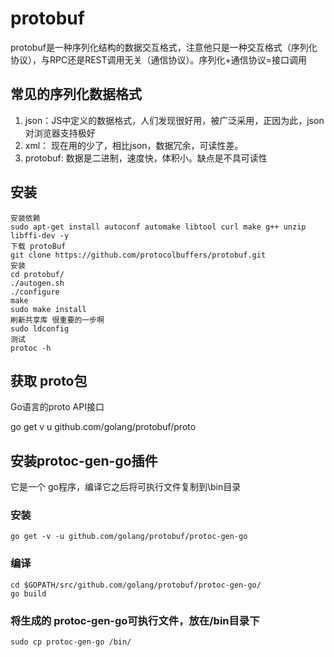 # protobuf

protobuf是一种序列化结构的数据交互格式，注意他只是一种交互格式（序列化协议），与RPC还是REST调用无关（通信协议）。序列化+通信协议=接口调用

## 常见的序列化数据格式

1. json：JS中定义的数据格式，人们发现很好用，被广泛采用，正因为此，json对浏览器支持极好
2. xml： 现在用的少了，相比json，数据冗余，可读性差。
3. protobuf: 数据是二进制，速度快，体积小。缺点是不具可读性


## 安装

    安装依赖
    sudo apt-get install autoconf automake libtool curl make g++ unzip libffi-dev -y
    下载 protoBuf
    git clone https://github.com/protocolbuffers/protobuf.git
    安装
    cd protobuf/
    ./autogen.sh
    ./configure
    make
    sudo make install
    刷新共享库 很重要的一步啊
    sudo ldconfig
    测试
    protoc -h

## 获取 proto包

Go语言的proto API接口

go get v u github.com/golang/protobuf/proto

## 安装protoc-gen-go插件

它是一个 go程序，编译它之后将可执行文件复制到\bin目录

### 安装

    go get -v -u github.com/golang/protobuf/protoc-gen-go

### 编译

    cd $GOPATH/src/github.com/golang/protobuf/protoc-gen-go/
    go build

### 将生成的 protoc-gen-go可执行文件，放在/bin目录下

    sudo cp protoc-gen-go /bin/

